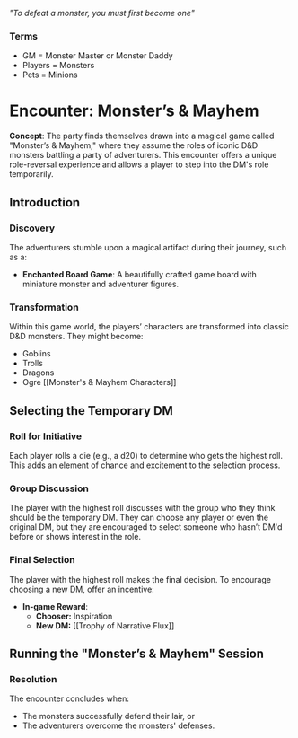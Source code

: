 *"To defeat a monster, you must first become one"*

### Terms
- GM = Monster Master or Monster Daddy
- Players = Monsters
- Pets = Minions

# Encounter: Monster’s & Mayhem

**Concept**: The party finds themselves drawn into a magical game called "Monster’s & Mayhem," where they assume the roles of iconic D&D monsters battling a party of adventurers. This encounter offers a unique role-reversal experience and allows a player to step into the DM's role temporarily.

## Introduction

### Discovery
The adventurers stumble upon a magical artifact during their journey, such as a:
- **Enchanted Board Game**: A beautifully crafted game board with miniature monster and adventurer figures.

### Transformation
Within this game world, the players’ characters are transformed into classic D&D monsters. They might become:
- Goblins
- Trolls
- Dragons
- Ogre
[[Monster's & Mayhem Characters]]
## Selecting the Temporary DM

### Roll for Initiative
Each player rolls a die (e.g., a d20) to determine who gets the highest roll. This adds an element of chance and excitement to the selection process.

### Group Discussion
The player with the highest roll discusses with the group who they think should be the temporary DM. They can choose any player or even the original DM, but they are encouraged to select someone who hasn’t DM'd before or shows interest in the role.

### Final Selection
The player with the highest roll makes the final decision. To encourage choosing a new DM, offer an incentive:
- **In-game Reward**: 
	- **Chooser:** Inspiration
	- **New DM:** [[Trophy of Narrative Flux]]

## Running the "Monster’s & Mayhem" Session

### Resolution
The encounter concludes when:
- The monsters successfully defend their lair, or
- The adventurers overcome the monsters' defenses.